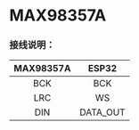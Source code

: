 # MAX98357A

### 接线说明：

| **MAX98357A** | **ESP32** |
|:-------------:|:---------:|
| BCK           | BCK       |
| LRC           | WS        |
| DIN           | DATA\_OUT |
